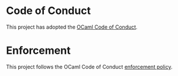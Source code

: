 # Code of Conduct

This project has adopted the [OCaml Code of Conduct](https://ocaml.org/policies/code-of-conduct).

# Enforcement

This project follows the OCaml Code of Conduct [enforcement policy](https://ocaml.org/policies/code-of-conduct#enforcement).
